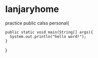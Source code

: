 # lanjaryhome
practice
public calss personal{
  
    public static void main(String[] args){
      System.out.println("hello word!");
    }


}
